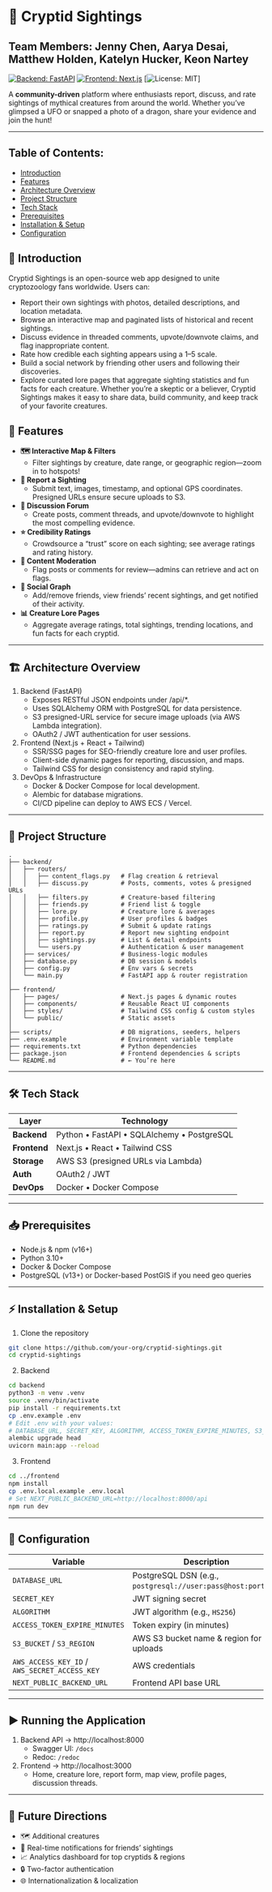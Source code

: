 # 🦇 Cryptid Sightings
## Team Members: Jenny Chen, Aarya Desai, Matthew Holden, Katelyn Hucker, Keon Nartey

[![Backend: FastAPI](https://img.shields.io/badge/backend-FastAPI-blue?logo=fastapi)](https://fastapi.tiangolo.com/) [![Frontend: Next.js](https://img.shields.io/badge/frontend-Next.js-black?logo=next.js)](https://nextjs.org/) [![License: MIT](https://img.shields.io/badge/license-MIT-green.svg)]

A **community-driven** platform where enthusiasts report, discuss, and rate sightings of mythical creatures from around the world. Whether you’ve glimpsed a UFO or snapped a photo of a dragon, share your evidence and join the hunt!

---

## Table of Contents:
- [Introduction](#-introduction)
- [Features](#-features)
- [Architecture Overview](#-architecture-overview)
- [Project Structure](#-project-structure)
- [Tech Stack](#-tech-stack)
- [Prerequisites](#-prerequisites)
- [Installation & Setup](#-installation--setup)
- [Configuration](#-configuration)


## 📝 Introduction 
Cryptid Sightings is an open-source web app designed to unite cryptozoology fans worldwide. Users can:
- Report their own sightings with photos, detailed descriptions, and location metadata.
- Browse an interactive map and paginated lists of historical and recent sightings.
- Discuss evidence in threaded comments, upvote/downvote claims, and flag inappropriate content.
- Rate how credible each sighting appears using a 1–5 scale.
- Build a social network by friending other users and following their discoveries.
- Explore curated lore pages that aggregate sighting statistics and fun facts for each creature.
Whether you’re a skeptic or a believer, Cryptid Sightings makes it easy to share data, build community, and keep track of your favorite creatures.


## 🚀 Features

- **🗺 Interactive Map & Filters** 
    + Filter sightings by creature, date range, or geographic region—zoom in to hotspots!
- **📣 Report a Sighting**
    + Submit text, images, timestamp, and optional GPS coordinates. Presigned URLs ensure secure uploads to S3.
- **💬 Discussion Forum**
    + Create posts, comment threads, and upvote/downvote to highlight the most compelling evidence.
- **⭐ Credibility Ratings**
    + Crowdsource a “trust” score on each sighting; see average ratings and rating history.
- **🚩 Content Moderation**
    + Flag posts or comments for review—admins can retrieve and act on flags.
- **🤝 Social Graph**
    + Add/remove friends, view friends’ recent sightings, and get notified of their activity.
- **📊 Creature Lore Pages**
    + Aggregate average ratings, total sightings, trending locations, and fun facts for each cryptid.

---

## 🏗 Architecture Overview

1. Backend (FastAPI)
    + Exposes RESTful JSON endpoints under /api/*.
    + Uses SQLAlchemy ORM with PostgreSQL for data persistence.
    + S3 presigned-URL service for secure image uploads (via AWS Lambda integration).
    + OAuth2 / JWT authentication for user sessions.
2. Frontend (Next.js + React + Tailwind)
    + SSR/SSG pages for SEO-friendly creature lore and user profiles.
    + Client-side dynamic pages for reporting, discussion, and maps.
    + Tailwind CSS for design consistency and rapid styling.
3. DevOps & Infrastructure
    + Docker & Docker Compose for local development.
    + Alembic for database migrations.
    + CI/CD pipeline can deploy to AWS ECS / Vercel.

--- 

## 📂 Project Structure
```
.
├── backend/
│   ├── routers/
│   │   ├── content_flags.py   # Flag creation & retrieval
│   │   ├── discuss.py         # Posts, comments, votes & presigned URLs
│   │   ├── filters.py         # Creature-based filtering
│   │   ├── friends.py         # Friend list & toggle
│   │   ├── lore.py            # Creature lore & averages
│   │   ├── profile.py         # User profiles & badges
│   │   ├── ratings.py         # Submit & update ratings
│   │   ├── report.py          # Report new sighting endpoint
│   │   ├── sightings.py       # List & detail endpoints
│   │   └── users.py           # Authentication & user management
│   ├── services/              # Business-logic modules
│   ├── database.py            # DB session & models
│   ├── config.py              # Env vars & secrets
│   └── main.py                # FastAPI app & router registration
│
├── frontend/
│   ├── pages/                 # Next.js pages & dynamic routes
│   ├── components/            # Reusable React UI components
│   ├── styles/                # Tailwind CSS config & custom styles
│   └── public/                # Static assets
│
├── scripts/                   # DB migrations, seeders, helpers
├── .env.example               # Environment variable template
├── requirements.txt           # Python dependencies
├── package.json               # Frontend dependencies & scripts
└── README.md                  # ← You’re here
```


---

## 🛠️ Tech Stack

| Layer       | Technology                            |
|-------------|---------------------------------------|
| **Backend** | Python • FastAPI • SQLAlchemy • PostgreSQL |
| **Frontend**| Next.js • React • Tailwind CSS        |
| **Storage** | AWS S3 (presigned URLs via Lambda)    |
| **Auth**    | OAuth2 / JWT                          |
| **DevOps**  | Docker • Docker Compose               |

---

## 📥 Prerequisites

- Node.js & npm (v16+)
- Python 3.10+
- Docker & Docker Compose
- PostgreSQL (v13+) or Docker-based PostGIS if you need geo queries

--- 

## ⚡ Installation & Setup

1. Clone the repository
```bash
git clone https://github.com/your-org/cryptid-sightings.git
cd cryptid-sightings
```
2. Backend
```bash
cd backend
python3 -m venv .venv
source .venv/bin/activate
pip install -r requirements.txt
cp .env.example .env
# Edit .env with your values:
# DATABASE_URL, SECRET_KEY, ALGORITHM, ACCESS_TOKEN_EXPIRE_MINUTES, S3_BUCKET, S3_REGION, AWS_ACCESS_KEY_ID, AWS_SECRET_ACCESS_KEY
alembic upgrade head
uvicorn main:app --reload
```
3. Frontend
```bash
cd ../frontend
npm install
cp .env.local.example .env.local
# Set NEXT_PUBLIC_BACKEND_URL=http://localhost:8000/api
npm run dev
```

---

## 🔧 Configuration
| Variable                                      | Description                                                  |
| --------------------------------------------- | ------------------------------------------------------------ |
| `DATABASE_URL`                                | PostgreSQL DSN (e.g., `postgresql://user:pass@host:port/db`) |
| `SECRET_KEY`                                  | JWT signing secret                                           |
| `ALGORITHM`                                   | JWT algorithm (e.g., `HS256`)                                |
| `ACCESS_TOKEN_EXPIRE_MINUTES`                 | Token expiry (in minutes)                                    |
| `S3_BUCKET` / `S3_REGION`                     | AWS S3 bucket name & region for uploads                      |
| `AWS_ACCESS_KEY_ID` / `AWS_SECRET_ACCESS_KEY` | AWS credentials                                              |
| `NEXT_PUBLIC_BACKEND_URL`                     | Frontend API base URL                                        |

--- 

## ▶️ Running the Application

1. Backend API → http://localhost:8000
    + Swagger UI: `/docs`
    + Redoc: `/redoc`
2. Frontend → http://localhost:3000
    + Home, creature lore, report form, map view, profile pages, discussion threads.

--- 

## 🚧 Future Directions

- 🗺 Additional creatures
- 🔔 Real-time notifications for friends’ sightings
- 📈 Analytics dashboard for top cryptids & regions
- 🔒 Two-factor authentication
- 🌐 Internationalization & localization